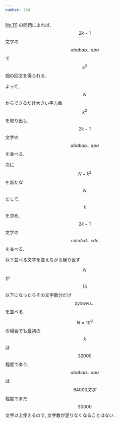```yaml
---
number: 254
---
```

[No.111](../003/y0111.html) の問題によれば, $$ 2k-1 $$ 文字の $$ ababab \dots aba $$ で $$ k^2 $$ 個の回文を得られる.

よって, $$ N $$ からできるだけ大きい平方数 $$ k^2 $$ を取り出し, $$ 2k-1 $$ 文字の $$ ababab \dots aba $$ を並べる.

次に $$ N - k^2 $$ を新たな $$ N $$ として, $$ k $$ を求め, $$ 2k-1 $$ 文字の $$ cdcdcd \dots cdc $$ を並べる.

以下並べる文字を変えながら繰り返す.

$$ N $$ が $$ 15 $$ 以下になったらその文字数分だけ $$ zyxwvu \dots $$ を並べる.

$$ N = 10^9 $$ の場合でも最初の $$ k $$ は $$ 32000 $$ 程度であり, $$ ababab \dots aba $$ は $$ 64000 文字$$ 程度でまだ $$ 30000 $$ 文字以上使えるので, 文字数が足りなくなることはない.
